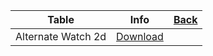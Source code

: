 |Table|Info|[Back](https://dtr1567.github.io)|
|-----|----|-----------------------------------|
|Alternate Watch 2d|[Download](https://sweetrbx.com)||
